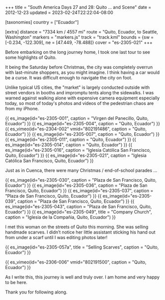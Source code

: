 +++
title = "South America Days 27 and 28: Quito … and Scene"
date = 2012-12-23
updated = 2023-02-24T22:22:04-08:00

[taxonomies]
country = ["Ecuador"]

[extra]
distance = "7334 km / 4557 mi"
route = "Quito, Ecuador, to Seattle, Washington"
markers = "markers.js"
track = "track.kml"
bounds = {sw = [-0.234, -122.309], ne = [47.449, -78.488]}
cover = "es-2305-021"
+++

Before embarking on the long journey home, I took one last tour to see some highlights of Quito.

<!-- more -->

It being the Saturday before Christmas, the city was completely overrun with last-minute shoppers, as you might imagine. I think having a car would be a curse. It was difficult enough to navigate the city on foot.

Unlike typical US cities, the "market" is largely conducted outside with street vendors in booths and impromptu tents along the sidewalks. I was warned against walking alone with expensive camera equipment especially today, so most of today's photos and videos of the pedestrian chaos are from my iPhone.

{{ es_image(id="es-2305-001", caption = "Virgen del Panecillo, Quito, Ecuador") }}
{{ es_image(id="es-2305-004", caption = "Quito, Ecuador") }}
{{ es_vimeo(id="es-2304-002" vmid="802191486", caption = "Quito, Ecuador") }}
{{ es_image(id="es-2305-007", caption = "Quito, Ecuador") }}
{{ es_image(id="es-2305-011", caption = "Quito, Ecuador") }}
{{ es_image(id="es-2305-014", caption = "Quito, Ecuador") }}
{{ es_image(id="es-2305-016", caption = "Iglesia Católica San Francisco, Quito, Ecuador") }}
{{ es_image(id="es-2305-021", caption = "Iglesia Católica San Francisco, Quito, Ecuador") }}

Just as in Cuenca, there were many Christmas / end-of-school parades ...

{{ es_image(id="es-2305-030", caption = "Plaza de San Francisco, Quito, Ecuador") }}
{{ es_image(id="es-2305-036", caption = "Plaza de San Francisco, Quito, Ecuador") }}
{{ es_image(id="es-2305-037", caption = "Plaza de San Francisco, Quito, Ecuador") }}
{{ es_image(id="es-2305-039", caption = "Plaza de San Francisco, Quito, Ecuador") }}
{{ es_image(id="es-2305-043", caption = "Plaza de San Francisco, Quito, Ecuador") }}
{{ es_image(id="es-2305-049", title = "Company Church", caption = "Iglesia de la Compañia, Quito, Ecuador") }}

I met this woman on the streets of Quito this morning. She was selling handmade scarves. I didn’t notice her little assistant sticking his hand out from under a scarf until I was editing photos later!

{{ es_image(id="es-2305-057a", title = "Selling Scarves", caption = "Quito, Ecuador") }}

{{ es_vimeo(id="es-2306-006" vmid="802191500", caption = "Quito, Ecuador") }}

As I write this, this journey is well and truly over. I am home and very happy to be here.

Thank you for following along.
